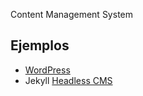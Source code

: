 Content Management System

## Ejemplos
- [WordPress](../herramientas-de-diseo/wordpress/wordpress.md)
- Jekyll [Headless CMS](../false)